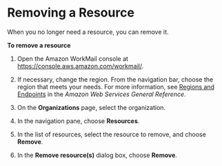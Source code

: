 # Removing a Resource<a name="remove_resource"></a>

When you no longer need a resource, you can remove it\.

**To remove a resource**

1. Open the Amazon WorkMail console at [https://console\.aws\.amazon\.com/workmail/](https://console.aws.amazon.com/workmail/)\.

1. If necessary, change the region\. From the navigation bar, choose the region that meets your needs\. For more information, see [Regions and Endpoints](http://docs.aws.amazon.com/general/latest/gr/index.html?rande.html) in the *Amazon Web Services General Reference*\.

1. On the **Organizations** page, select the organization\.

1. In the navigation pane, choose **Resources**\.

1. In the list of resources, select the resource to remove, and choose **Remove**\.

1. In the **Remove resource\(s\)** dialog box, choose **Remove**\.
